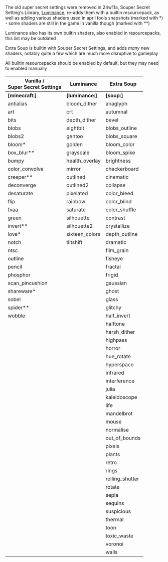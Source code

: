 The old super secret settings were removed in 24w11a, Souper Secret Setting's Library, [Luminance](https://modrinth.com/mod/luminance), re-adds them with a builtin resourcepack, as well as adding various shaders used in april fools snapshots (marked with *) - some shaders are still in the game in vanilla though (marked with **)

Luminance also has its own builtin shaders, also enabled in resourcepacks, this list may be outdated

Extra Soup is builtin with Souper Secret Settings, and adds *many* new shaders, notably quite a few which are much more disruptive to gameplay


All builtin resourcepacks should be enabled by default, but they may need to enabled manually

| Vanilla /<br>Super Secret Settings | Luminance        | Extra Soup      |
|------------------------------------|------------------|-----------------|
| **[minecraft:]**                   | **[luminance:]** | **[soup:]**     |
| antialias                          | bloom_dither     | anaglyph        |
| art                                | crt              | autumnal        |
| bits                               | depth_dither     | bevel           |
| blobs                              | eightbit         | blobs_outline   |
| blobs2                             | gentoo           | blobs_square    |
| bloom*                             | golden           | bloom_color     |
| box_blur**                         | grayscale        | bloom_spike     |
| bumpy                              | health_overlay   | brightness      |
| color_convolve                     | mirror           | checkerboard    |
| creeper**                          | outlined         | cinematic       |
| deconverge                         | outlined2        | collapse        |
| desaturate                         | pixelated        | color_bleed     |
| flip                               | rainbow          | color_blind     |
| fxaa                               | saturate         | color_shuffle   |
| green                              | silhouette       | contrast        |
| invert**                           | silhouette2      | crystallize     |
| love*                              | sixteen_colors   | depth_outline   |
| notch                              | tiltshift        | dramatic        |
| ntsc                               |                  | film_grain      |
| outline                            |                  | fisheye         |
| pencil                             |                  | fractal         |
| phosphor                           |                  | frigid          |
| scan_pincushion                    |                  | gaussian        |
| shareware*                         |                  | ghost           |
| sobel                              |                  | glass           |
| spider**                           |                  | glitchy         |
| wobble                             |                  | half_invert     |
|                                    |                  | halftone        |
|                                    |                  | harsh_dither    |
|                                    |                  | highpass        |
|                                    |                  | horror          |
|                                    |                  | hue_rotate      |
|                                    |                  | hyperspace      |
|                                    |                  | infrared        |
|                                    |                  | interference    |
|                                    |                  | julia           |
|                                    |                  | kaleidoscope    |
|                                    |                  | life            |
|                                    |                  | mandelbrot      |
|                                    |                  | mouse           |
|                                    |                  | normalise       |
|                                    |                  | out_of_bounds   |
|                                    |                  | pixels          |
|                                    |                  | plants          |
|                                    |                  | retro           |
|                                    |                  | rings           |
|                                    |                  | rolling_shutter |
|                                    |                  | rotate          |
|                                    |                  | sepia           |
|                                    |                  | sequins         |
|                                    |                  | suspicious      |
|                                    |                  | thermal         |
|                                    |                  | toon            |
|                                    |                  | toxic_waste     |
|                                    |                  | voronoi         |
|                                    |                  | walls           |